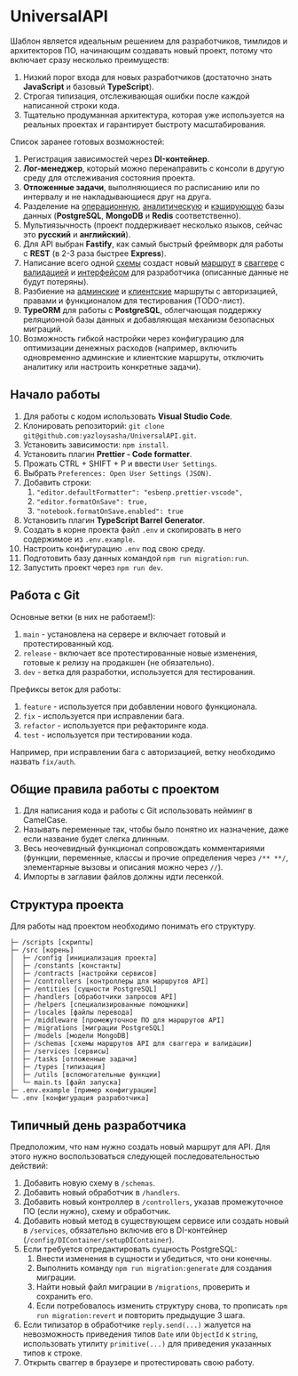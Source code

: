 # UniversalAPI
Шаблон является идеальным решением для разработчиков, тимлидов и архитекторов ПО, начинающим создавать новый проект, потому что включает сразу несколько преимуществ:
1. Низкий порог входа для новых разработчиков (достаточно знать **JavaScript** и базовый **TypeScript**).
2. Строгая типизация, отслеживающая ошибки после каждой написанной строки кода.
3. Тщательно продуманная архитектура, которая уже используется на реальных проектах и гарантирует быстроту масштабирования.

Список заранее готовых возможностей:
1. Регистрация зависимостей через **DI-контейнер**.
2. **Лог-менеджер**, который можно перенаправить с консоли в другую среду для отслеживания состояния проекта.
3. **Отложенные задачи**, выполняющиеся по расписанию или по интервалу и не накладывающиеся друг на друга.
4. Разделение на <ins>операционную</ins>, <ins>аналитическую</ins> и <ins>кэширующую</ins> базы данных (**PostgreSQL**, **MongoDB** и **Redis** соответственно).
5. Мультиязычность (проект поддерживает несколько языков, сейчас это **русский** и **английский**).
6. Для API выбран **Fastify**, как самый быстрый фреймворк для работы с **REST** (в 2-3 раза быстрее **Express**).
7. Написание всего одной <ins>схемы</ins> создаст новый <ins>маршрут</ins> в <ins>сваггере</ins> с <ins>валидацией</ins> и <ins>интерфейсом</ins> для разработчика (описанные данные не будут потеряны).
8. Разбиение на <ins>админские</ins> и <ins>клиентские</ins> маршруты с авторизацией, правами и функционалом для тестирования (TODO-лист).
9. **TypeORM** для работы с **PostgreSQL**, облегчающая поддержку реляционной базы данных и добавляющая механизм безопасных миграций.
10. Возможность гибкой настройки через конфигурацию для оптимизации денежных расходов (например, включить одновременно админские и клиентские маршруты, отключить аналитику или настроить конкретные задачи).

## Начало работы
1. Для работы с кодом использовать **Visual Studio Code**.
2. Клонировать репозиторий: `git clone git@github.com:yazloysasha/UniversalAPI.git`.
3. Установить зависимости: `npm install`.
4. Установить плагин **Prettier - Code formatter**.
5. Прожать CTRL + SHIFT + P и ввести `User Settings`.
6. Выбрать `Preferences: Open User Settings (JSON)`.
7. Добавить строки:
    1. `"editor.defaultFormatter": "esbenp.prettier-vscode",`
    2. `"editor.formatOnSave": true,`
    3. `"notebook.formatOnSave.enabled": true`
8. Установить плагин **TypeScript Barrel Generator**.
9. Создать в корне проекта файл `.env` и скопировать в него содержимое из `.env.example`.
10. Настроить конфигурацию `.env` под свою среду.
11. Подготовить базу данных командой `npm run migration:run`.
12. Запустить проект через `npm run dev`.

## Работа с Git
Основные ветки (в них не работаем!):
1. `main` - установлена на сервере и включает готовый и протестированный код.
2. `release` - включает все протестированные новые изменения, готовые к релизу на продакшен (не обязательно).
3. `dev` - ветка для разработки, используется для тестирования.

Префиксы веток для работы:
1. `feature` - используется при добавлении нового функционала.
2. `fix` - используется при исправлении бага.
3. `refactor` - используется при рефакторинге кода.
4. `test` - используется при тестировании кода.

Например, при исправлении бага с авторизацией, ветку необходимо назвать `fix/auth`.

## Общие правила работы с проектом
1. Для написания кода и работы с Git использовать нейминг в CamelCase.
2. Называть переменные так, чтобы было понятно их назначение, даже если название будет слегка длинным.
3. Весь неочевидный функционал сопровождать комментариями (функции, переменные, классы и прочие определения через `/** **/`, элементарные вызовы и описания можно через `//`).
4. Импорты в заглавии файлов должны идти лесенкой.

## Структура проекта
Для работы над проектом необходимо понимать его структуру.
```
├─ /scripts [скрипты]
├─ /src [корень]
│  ├─ /config [инициализация проекта]
│  ├─ /constants [константы]
│  ├─ /contracts [настройки сервисов]
│  ├─ /controllers [контроллеры для маршрутов API]
│  ├─ /entities [сущности PostgreSQL]
│  ├─ /handlers [обработчики запросов API]
│  ├─ /helpers [специализированные помощники]
│  ├─ /locales [файлы перевода]
│  ├─ /middleware [промежуточное ПО для маршрутов API]
│  ├─ /migrations [миграции PostgreSQL]
│  ├─ /models [модели MongoDB]
│  ├─ /schemas [схемы маршрутов API для сваггера и валидации]
│  ├─ /services [сервисы]
│  ├─ /tasks [отложенные задачи]
│  ├─ /types [типизация]
│  ├─ /utils [вспомогательные функции]
│  └─ main.ts [файл запуска]
├─ .env.example [пример конфигурации]
└─ .env [конфигурация разработчика]
```

## Типичный день разработчика
Предположим, что нам нужно создать новый маршрут для API. Для этого нужно воспользоваться следующей последовательностью действий:
1. Добавить новую схему в `/schemas`.
2. Добавить новый обработчик в `/handlers`.
3. Добавить новый контроллер в `/controllers`, указав промежуточное ПО (если нужно), схему и обработчик.
4. Добавить новый метод в существующем сервисе или создать новый в `/services`, обязательно включив его в DI-контейнер (`/config/DIContainer/setupDIContainer`).
5. Если требуется отредактировать сущность PostgreSQL:
    1. Внести изменения в сущности и убедиться, что они конечны.
    2. Выполнить команду `npm run migration:generate` для создания миграции.
    3. Найти новый файл миграции в `/migrations`, проверить и сохранить его.
    4. Если потребовалось изменить структуру снова, то прописать `npm run migration:revert` и повторить предыдущие 3 шага.
6. Если типизатор в обработчике `reply.send(...)` жалуется на невозможность приведения типов `Date` или `ObjectId` к `string`, использовать утилиту `primitive(...)` для приведения указанных типов к строке.
7. Открыть сваггер в браузере и протестировать свою работу.
